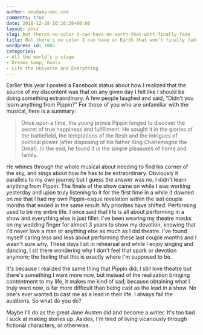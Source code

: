 ```yaml
---
author: amy@amy-mac.com
comments: true
date: 2010-12-28 16:16:28+00:00
layout: post
slug: but-theres-no-color-i-can-have-on-earth-that-wont-finally-fade
title: But there's no color I can have on Earth that won't finally fade
wordpress_id: 1005
categories:
- All the world's a stage
- Dreams &amp; Goals
- Life the Universe and Everything
---
```


Earlier this year I posted a Facebook status about how I realized that the source of my discontent was that on any given day I felt like I should be doing something extraordinary. A few people laughed and said, "Didn't you learn anything from Pippin?" For those of you who are unfamiliar with the musical, here is a summary:



> Once upon a time, the young prince Pippin longed to discover the secret of true happiness and fulfillment. He sought it in the glories of the battlefield, the temptations of the flesh and the intrigues of political power (after disposing of his father King Charlemagne the Great). In the end, he found it in the simple pleasures of home and family. 



He whines through the whole musical about needing to find his corner of the sky, and sings about how he has to be extraordinary. Obviously it parallels to my own journey but I guess the answer was no, I didn't learn anything from Pippin. The finale of the show came on while I was working yesterday and upon truly listening to it for the first time in a while it dawned on me that I had my own Pippin-esque revelation within the last couple months that ended in the same result. My priorities have shifted. Performing used to be my entire life. I once said that life is all about performing in a show and everything else is just filler. I've been wearing my theatre masks on my wedding finger for almost 3 years to show my devotion, knowing that I'd never love a man or anything else as much as I did theatre. I've found myself caring less and less about performing these last couple months and I wasn't sure why. These days I sit in rehearsal and while I enjoy singing and dancing, I sit there wondering why I don't feel that spark or devotion anymore; the feeling that this is exactly where I'm supposed to be.

It's because I realized the same thing that Pippin did. I still love theatre but there's something I want more now, but instead of the realization bringing contentment to my life, it makes me kind of sad; because obtaining what I truly want now, is far more difficult than being cast as the lead in a show. No one's ever wanted to cast me as a lead in their life. I always fail the auditions. So what do you do?

Maybe I'll do as the great Jane Austen did and become a writer. It's too bad I suck at making stories up. Asides, I'm tired of living vicariously through fictional characters, or otherwise.

